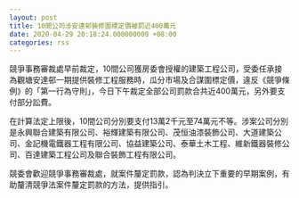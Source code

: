 ```yaml
---
layout: post
title: 10間公司涉安達邨裝修圍標定價被罰近400萬元
date: 2020-04-29 20:18:24.000000000 +08:00
categories: rss
---
```


競爭事務審裁處早前裁定，10間公司獲房委會授權的建築工程公司，受委任承接為觀塘安達邨一期提供裝修工程服務時，瓜分市場及合謀圍標定價，違反《競爭條例》的「第一行為守則」，今日下午裁定全部公司罰款合共近400萬元，另外要支付部分訟費。

在計算法定上限後，10間公司分別要支付13萬2千元至74萬元不等。涉案公司分別是永興聯合建築有限公司、裕輝建築有限公司、茂恒油漆裝飾公司、大道建築公司、金記機電鐵器工程有限公司、協益建築公司、泰華土木工程、維新鐵器裝修公司、百達建築工程公司及聯合裝飾工程有限公司。

競委會歡迎競爭事務審裁處，就案件釐定罰款，認為判決立下重要的早期案例，有助釐清競爭法案件釐定罰款的方法，提供指引。
